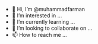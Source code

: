- 👋 Hi, I’m @muhammadfarman
- 👀 I’m interested in ...
- 🌱 I’m currently learning ...
- 💞️ I’m looking to collaborate on ...
- 📫 How to reach me ...

<!---
muhammadfarman/muhammadfarman is a ✨ special ✨ repository because its `README.md` (this file) appears on your GitHub profile.
You can click the Preview link to take a look at your changes.
--->

